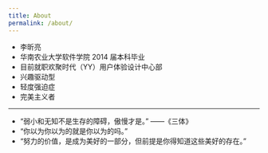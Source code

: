 ```yaml
---
title: About
permalink: /about/
---
```


* 李昕亮
* 华南农业大学软件学院 2014 届本科毕业
* 目前就职欢聚时代（YY）用户体验设计中心部
* 兴趣驱动型
* 轻度强迫症
* 完美主义者

---

* “弱小和无知不是生存的障碍，傲慢才是。” ——《三体》
* “你以为你以为的就是你以为的吗。”
* “努力的价值，是成为美好的一部分，但前提是你得知道这些美好的存在。”
